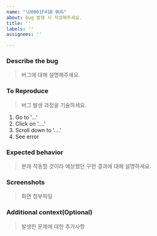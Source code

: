 ```yaml
---
name: "\U0001F41B BUG"
about: bug 발생 시 작성해주세요.
title: ''
labels: ''
assignees: ''

---
```


### Describe the bug
> 버그에 대해 설명해주세요.

### To Reproduce
> 버그 발생 과정을 기술하세요.
1. Go to '...'
2. Click on '....'
3. Scroll down to '....'
4. See error

### Expected behavior
> 본래 작동할 것이라 예상했던 구현 결과에 대해 설명하세요. 

### Screenshots
> 화면 첨부파일

### Additional context(Optional)
>발생한 문제에 대한 추가사항
